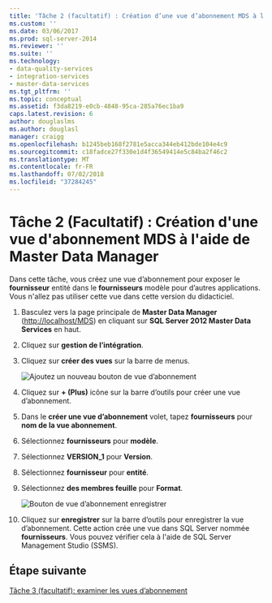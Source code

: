 ```yaml
---
title: 'Tâche 2 (facultatif) : Création d’une vue d’abonnement MDS à l’aide de Master Data Manager | Microsoft Docs'
ms.custom: ''
ms.date: 03/06/2017
ms.prod: sql-server-2014
ms.reviewer: ''
ms.suite: ''
ms.technology:
- data-quality-services
- integration-services
- master-data-services
ms.tgt_pltfrm: ''
ms.topic: conceptual
ms.assetid: f3da8219-e0cb-4848-95ca-285a76ec1ba9
caps.latest.revision: 6
author: douglaslms
ms.author: douglasl
manager: craigg
ms.openlocfilehash: b1245beb168f2781e5acca344eb412bde104e4c9
ms.sourcegitcommit: c18fadce27f330e1d4f36549414e5c84ba2f46c2
ms.translationtype: MT
ms.contentlocale: fr-FR
ms.lasthandoff: 07/02/2018
ms.locfileid: "37284245"
---
```

# <a name="task-2-optional-creating-a-mds-subscription-view-using-master-data-manager"></a>Tâche 2 (Facultatif) : Création d'une vue d'abonnement MDS à l'aide de Master Data Manager
  Dans cette tâche, vous créez une vue d’abonnement pour exposer le **fournisseur** entité dans le **fournisseurs** modèle pour d’autres applications. Vous n'allez pas utiliser cette vue dans cette version du didacticiel.  
  
1.  Basculez vers la page principale de **Master Data Manager** ([http://localhost/MDS](http://localhost/MDS)) en cliquant sur **SQL Server 2012 Master Data Services** en haut.  
  
2.  Cliquez sur **gestion de l’intégration**.  
  
3.  Cliquez sur **créer des vues** sur la barre de menus.  
  
     ![Ajoutez un nouveau bouton de vue d’abonnement](../../2014/tutorials/media/et-creatingamdssubscriptionviewusingmdm-01.jpg "ajouter un nouveau bouton de vue d’abonnement")  
  
4.  Cliquez sur **+ (Plus)** icône sur la barre d’outils pour créer une vue d’abonnement.  
  
5.  Dans le **créer une vue d’abonnement** volet, tapez **fournisseurs** pour **nom de la vue abonnement**.  
  
6.  Sélectionnez **fournisseurs** pour **modèle**.  
  
7.  Sélectionnez **VERSION_1** pour **Version**.  
  
8.  Sélectionnez **fournisseur** pour **entité**.  
  
9. Sélectionnez **des membres feuille** pour **Format**.  
  
     ![Bouton de vue d’abonnement enregistrer](../../2014/tutorials/media/et-creatingamdssubscriptionviewusingmdm-02.jpg "abonnement vue bouton Enregistrer")  
  
10. Cliquez sur **enregistrer** sur la barre d’outils pour enregistrer la vue d’abonnement. Cette action crée une vue dans SQL Server nommée **fournisseurs**. Vous pouvez vérifier cela à l'aide de SQL Server Management Studio (SSMS).  
  
## <a name="next-step"></a>Étape suivante  
 [Tâche 3 &#40;facultatif&#41;: examiner les vues d’abonnement](task-3-optional-reviewing-the-subscription-views.md)  
  
  
